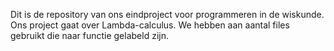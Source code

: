Dit is de repository van ons eindproject voor programmeren in de wiskunde.
Ons project gaat over Lambda-calculus.
We hebben aan aantal files gebruikt die naar functie gelabeld zijn.
